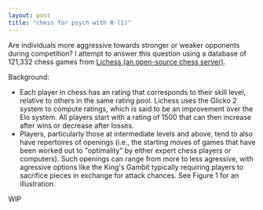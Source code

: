 ```yaml
---
layout: post
title: "chess for psych with R (1)"
---
```


Are individuals more aggressive towards stronger or weaker opponents during competition? I attempt to answer this question using a database of 121,332 chess games from [Lichess (an open-source chess server)](http://www.lichess.org). 

Background:
- Each player in chess has an rating that corresponds to their skill level, relative to others in the same rating pool. Lichess uses the Glicko 2 system to compute ratings, which is said to be an improvement over the Elo system. All players start with a rating of 1500 that can then increase after wins or decrease after losses.
- Players, particularly those at intermediate levels and above, tend to also have repertoires of openings (i.e., the starting moves of games that have been worked out to "optimality" by either expert chess players or computers). Such openings can range from more to less agressive, with agressive options like the King's Gambit typically requiring players to sacrifice pieces in exchange for attack chances. See Figure 1 for an illustration.

WIP
